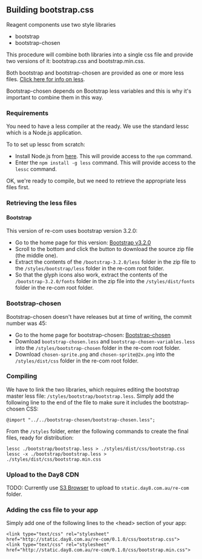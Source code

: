 ## Building bootstrap.css
 
Reagent components use two style libraries

 * bootstrap
 * bootstrap-chosen
 
This procedure will combine both libraries into a single css file and provide two versions of it: bootstrap.css and bootstrap.min.css.

Both bootstrap and bootstrap-chosen are provided as one or more less files. [Click here for info on less](http://lesscss.org).
 
Bootstrap-chosen depends on Bootstrap less variables and this is why it's important to combine them in this way.   
 
### Requirements

You need to have a less compiler at the ready. We use the standard lessc which is a Node.js application.

To to set up lessc from scratch:

 * Install Node.js from [here](http://nodejs.org/download). This will provide access to the `npm` command. 
 * Enter the `npm install -g less` command. This will provide access to the `lessc` command.
 
OK, we're ready to compile, but we need to retrieve the appropriate less files first.

### Retrieving the less files


#### Bootstrap

This version of re-com uses bootstrap version 3.2.0:

 * Go to the home page for this version: [Bootstrap v3.2.0](https://github.com/twbs/bootstrap/releases/tag/v3.2.0)
 * Scroll to the bottom and click the button to download the source zip file (the middle one). 
 * Extract the contents of the `/bootstrap-3.2.0/less` folder in the zip file to the `/styles/bootstrap/less` folder in the re-com root folder.
 * So that the glyph icons also work, extract the contents of the `/bootstrap-3.2.0/fonts` folder in the zip file into the `/styles/dist/fonts` folder in the re-com root folder.
 
### Bootstrap-chosen

Bootstrap-chosen doesn't have releases but at time of writing, the commit number was 45:

 * Go to the home page for bootstrap-chosen: [Bootstrap-chosen](https://github.com/alxlit/bootstrap-chosen)
 * Download `bootstrap-chosen.less` and `bootstrap-chosen-variables.less` into the `/styles/bootstrap-chosen` folder in the re-com root folder. 
 * Download `chosen-sprite.png` and `chosen-sprite@2x.png` into the `/styles/dist/css` folder in the re-com root folder. 
 
### Compiling

We have to link the two libraries, which requires editing the bootstrap master less file: `/styles/bootstrap/bootstrap.less`.
Simply add the following line to the end of the file to make sure it includes the bootstrap-chosen CSS:

    @import "../../bootstrap-chosen/bootstrap-chosen.less";

From the `/styles` folder, enter the following commands to create the final files, ready for distribution:

    lessc ./bootstrap/bootstrap.less > ./styles/dist/css/bootstrap.css 
    lessc -x ./bootstrap/bootstrap.less > ./styles/dist/css/bootstrap.min.css

### Upload to the Day8 CDN

TODO: Currently use [S3 Browser](http://s3browser.com) to upload to `static.day8.com.au/re-com` folder.

### Adding the css file to your app

Simply add one of the following lines to the &lt;head&gt; section of your app:
 
    <link type="text/css" rel="stylesheet" href="http://static.day8.com.au/re-com/0.1.0/css/bootstrap.css">
    <link type="text/css" rel="stylesheet" href="http://static.day8.com.au/re-com/0.1.0/css/bootstrap.min.css">
